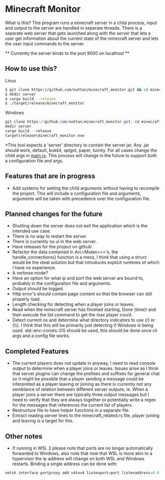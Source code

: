 # Minecraft Monitor

What is this? This program runs a minecraft server in a child process, input and output to the server are handled in seperate threads. There is a seperate web server that gets launched along with the server that lets a user get information about the current state of the minecraft server and lets the user input commands to the server.

** Currently the server binds to the port 8000 on localhost **

## How to use this?
Linux
```bash
$ git clone https://github.com/nuhtan/minecraft_monitor.git && cd minecraft_monitor
$ mkdir server
$ cargo build --release
$ ./target/release/minecraft_monitor
```

Windows
```powershell
git clone https://github.com/nuhtan/minecraft_monitor.git; cd minecraft_monitor
mkdir server
cargo build --release
target\release\minecraft_monitor.exe
```
\*This tool expects a 'server' directory to contain the server jar. Any .jar should work, default, bukkit, spigot, paper, tuinity. For all cases change the child args in [main.rs](src/main.rs). This process will change in the future to support both a configuration file and args.

## Features that are in progress
- Add systems for setting the child arguments without having to recompile the project. This will include a configuration file and arguments, arguments will be taken with precedence over the configuration file.

## Planned changes for the future
- Shutting down the server does not exit the application which is the intended use case.
- There is no way to restart the server.
- There is currently no ui in the web server.
- Have releases for the project on github.
- Refactor the data contained in Arc<Mutex<>>'s, the handle_connections() function is a mess, I think that using a struct would be the ideal solution but that introduces explicit runtimes of which I have no experience.
- A verbose mode?
- Have an option for what ip and port the web server are bound to, probably in the configuration file and arguments.
- Output should be logged.
- Http error's should contain page content so that the browser can still properly load.
- Length checking for detecting when a player joins or leaves.
- Read when the minecraft server has finished starting, Done (time)! and then execute the list command to get the max player count.
- Detect current os and determine what directory indicators to use (/) or (\\\\). I think that this will be primarily just detecting if Windows is being used. std::env::consts::OS should be used, this should be done once cli args and a config file works.

## Completed Features
- The current players does not update in anyway, I need to read console output to determine when a player joins or leaves. Issues arise as I think that server plugins can change the prefixes and suffixes for general chat so it might be possible that a player sending a message could be interpreted as a player leaving or joining as there is currently not any semblance of relation between different server outputs, ie. When a player joins a server there are typically three output messages but I need to verify that they are always together or potentially write a regex for the messages that references the current list of players.
- Restructure file to have helper functions in a separate file.
- Extract reading server lines to the minecraft_related.rs file, player joining and leaving is a target for this.

## Other notes
- If running in WSL 2 please note that ports are no longer automatically forwarded to Windows, also note that now that WSL is more akin to a hypervisor the ip address will change on both WSL and Windows restarts. Binding a single address can be done with: 
```powershell
netsh interface portproxy add v4tov4 listenport=port listenaddress=0.0.0.0 connectport=port connectaddress=WSLAddress
```